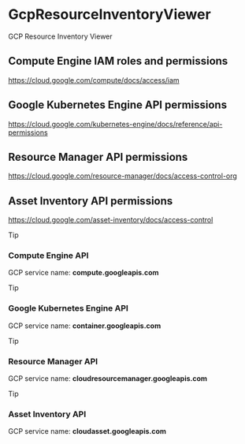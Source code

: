 # GcpResourceInventoryViewer
GCP Resource Inventory Viewer

## Compute Engine IAM roles and permissions
https://cloud.google.com/compute/docs/access/iam

## Google Kubernetes Engine API permissions
https://cloud.google.com/kubernetes-engine/docs/reference/api-permissions

## Resource Manager API permissions
https://cloud.google.com/resource-manager/docs/access-control-org

## Asset Inventory API permissions
https://cloud.google.com/asset-inventory/docs/access-control


> [!TIP]
> ### Compute Engine API	    
> GCP service name: **compute.googleapis.com**


> [!TIP]
> ### Google Kubernetes Engine API	    
> GCP service name: **container.googleapis.com**


> [!TIP]
> ### Resource Manager API	    
> GCP service name: **cloudresourcemanager.googleapis.com**


> [!TIP]
> ### Asset Inventory API	    
> GCP service name: **cloudasset.googleapis.com**

